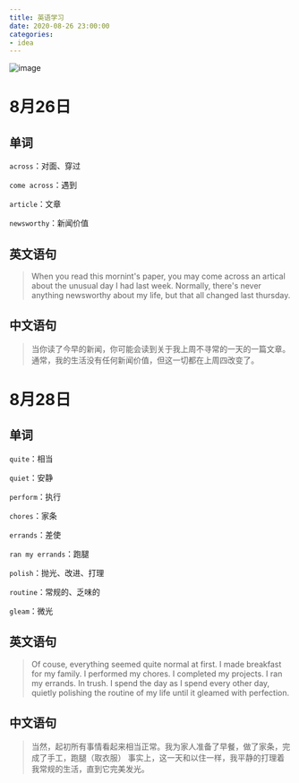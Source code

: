```yaml
---
title: 英语学习
date: 2020-08-26 23:00:00
categories: 
- idea
---
```


![image](https://ss0.baidu.com/6ONWsjip0QIZ8tyhnq/it/u=4083582435,4272239884&fm=173&app=25&f=JPEG?w=640&h=480&s=6512E4325D1E7CCA0ECD84DE0000D0B2)

# 8月26日

## 单词

`across`：对面、穿过

`come across`：遇到

`article`：文章

`newsworthy`：新闻价值

## 英文语句

>When you read this mornint's paper, you may come across an artical about the unusual day I had last week.
Normally, there's never anything newsworthy about my life, but that all changed last thursday.


## 中文语句

>当你读了今早的新闻，你可能会读到关于我上周不寻常的一天的一篇文章。
通常，我的生活没有任何新闻价值，但这一切都在上周四改变了。

# 8月28日

## 单词

`quite`：相当

`quiet`：安静

`perform`：执行

`chores`：家条

`errands`：差使

`ran my errands`：跑腿

`polish`：抛光、改进、打理

`routine`：常规的、乏味的

`gleam`：微光

## 英文语句

>Of couse, everything seemed quite normal at first. I made breakfast for my family. I performed my chores. I completed my projects. I ran my errands.
In trush. I spend the day as I spend every other day, quietly polishing the routine of my life until it gleamed with perfection.

## 中文语句

>当然，起初所有事情看起来相当正常。我为家人准备了早餐，做了家条，完成了手工，跑腿（取衣服）
事实上，这一天和以住一样，我平静的打理着我常规的生活，直到它完美发光。
